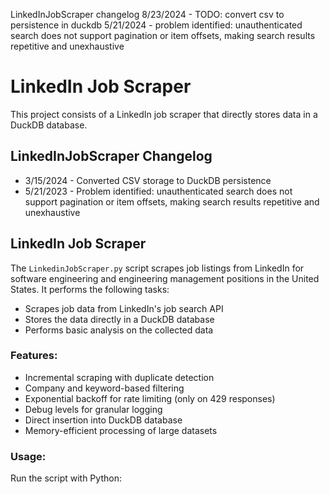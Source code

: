 LinkedInJobScraper changelog
8/23/2024 - TODO: convert csv to persistence in duckdb
5/21/2024 - problem identified: unauthenticated search does not support pagination or item offsets, making search results repetitive and unexhaustive

# LinkedIn Job Scraper

This project consists of a LinkedIn job scraper that directly stores data in a DuckDB database.

## LinkedInJobScraper Changelog
- 3/15/2024 - Converted CSV storage to DuckDB persistence
- 5/21/2023 - Problem identified: unauthenticated search does not support pagination or item offsets, making search results repetitive and unexhaustive

## LinkedIn Job Scraper

The `LinkedinJobScraper.py` script scrapes job listings from LinkedIn for software engineering and engineering management positions in the United States. It performs the following tasks:

- Scrapes job data from LinkedIn's job search API
- Stores the data directly in a DuckDB database
- Performs basic analysis on the collected data

### Features:
- Incremental scraping with duplicate detection
- Company and keyword-based filtering
- Exponential backoff for rate limiting (only on 429 responses)
- Debug levels for granular logging
- Direct insertion into DuckDB database
- Memory-efficient processing of large datasets

### Usage:
Run the script with Python:
